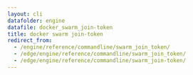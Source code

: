 ```yaml
---
layout: cli
datafolder: engine
datafile: docker_swarm_join-token
title: docker swarm join-token
redirect_from:
  - /engine/reference/commandline/swarm_join_token/
  - /edge/engine/reference/commandline/swarm_join_token/
  - /edge/engine/reference/commandline/swarm_join-token/
---
```

